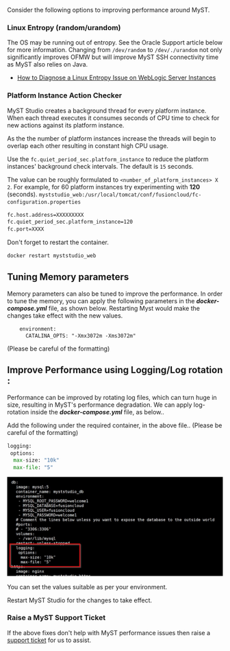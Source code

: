 Consider the following options to improving performance around MyST.

### Linux Entropy (random/urandom)

The OS may be running out of entropy. See the Oracle Support article below for more information. Changing from `/dev/random` to `/dev/./urandom` not only significantly improves OFMW but will improve MyST SSH connectivity time as MyST also relies on Java.
* [How to Diagnose a Linux Entropy Issue on WebLogic Server Instances](https://support.oracle.com/epmos/faces/DocumentDisplay?id=1574979.1)

### Platform Instance Action Checker
MyST Studio creates a background thread for every platform instance. When each thread executes it consumes seconds of CPU time to check for new actions against its platform instance.

As the the number of platform instances increase the threads will begin to overlap each other resulting in constant high CPU usage.

Use the `fc.quiet_period_sec.platform_instance` to reduce the platform instances' background check intervals. The default is `15` seconds.

The value can be roughly formulated to `<number_of_platform_instances> X 2`. For example, for 60 platform instances try experimenting with **120** (seconds).
`myststudio_web:/usr/local/tomcat/conf/fusioncloud/fc-configuration.properties`

```bash
fc.host.address=XXXXXXXXX
fc.quiet_period_sec.platform_instance=120
fc.port=XXXX
```

Don't forget to restart the container.
```bash
docker restart myststudio_web
```



## Tuning Memory parameters

Memory parameters can also be tuned to improve the performance. In order to tune the memory, you can apply the following parameters in the ***docker-compose.yml*** file, as shown below. Restarting Myst would make the changes take effect with the new values. 

```
    environment:
      CATALINA_OPTS: "-Xmx3072m -Xms3072m"
```

(Please be careful of the formatting)



## Improve Performance using Logging/Log rotation :

Performance can be improved by rotating log files, which can turn huge in size, resulting in MyST's performance degradation. We can apply log-rotation inside the ***docker-compose.yml*** file, as below..

Add the following under the required container, in the above file..
(Please be careful of the formatting)

```python
logging:
 options:
  max-size: "10k"
  max-file: "5"
```

![](img/performance-param.jpg)

You can set the values suitable as per your environment.

Restart MyST Studio for the changes to take effect.



### Raise a MyST Support Ticket

If the above fixes don't help with MyST performance issues then raise a [support ticket](https://support.rubiconred.com) for us to assist.

